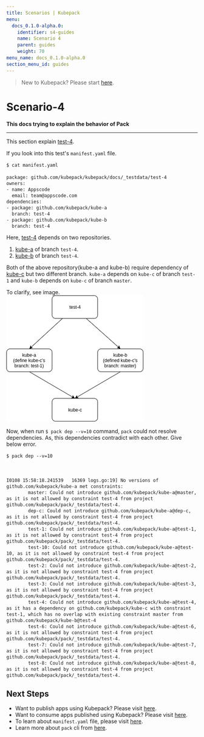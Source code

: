 ```yaml
---
title: Scenarios | Kubepack
menu:
  docs_0.1.0-alpha.0:
    identifier: s4-guides
    name: Scenario 4
    parent: guides
    weight: 70
menu_name: docs_0.1.0-alpha.0
section_menu_id: guides
---
```


> New to Kubepack? Please start [here](/docs/concepts/README.md).

# Scenario-4

**This docs trying to explain the behavior of Pack**
***

This section explain [test-4](https://github.com/kubepack/kubepack/tree/master/docs/_testdata/test-4).

If you look into this test's `manifest.yaml` file.

```console
$ cat manifest.yaml

package: github.com/kubepack/kubepack/docs/_testdata/test-4
owners:
- name: Appscode
  email: team@appscode.com
dependencies:
- package: github.com/kubepack/kube-a
  branch: test-4
- package: github.com/kubepack/kube-b
  branch: test-4
```

Here, [test-4](https://github.com/kubepack/kubepack/tree/master/docs/_testdata/test-4) depends on two repositories.
1. [kube-a](https://github.com/kubepack/kube-a) of branch `test-4`.
2. [kube-b](https://github.com/kubepack/kube-b) of branch `test-4`.

Both of the above repository(kube-a and kube-b) require dependency of
 [kube-c](https://github.com/kubepack/kube-c) but two different branch.
 `kube-a` depends on `kube-c` of branch `test-1` and `kube-b` depends on `kube-c` of branch `master`.

 To clarify, see image.
 ![alt text](/docs/_testdata/test-4/test-4.jpg)

 Now, when run `$ pack dep --v=10` command, `pack` could not resolve dependencies. As, this dependencies contradict with each other.
  Give below error.

  ```console
  $ pack dep --v=10
  
  
  
  I0108 15:58:18.241539   16369 logs.go:19] No versions of github.com/kubepack/kube-a met constraints:
          master: Could not introduce github.com/kubepack/kube-a@master, as it is not allowed by constraint test-4 from project github.com/kubepack/pack/_testdata/test-4.
          dep-c: Could not introduce github.com/kubepack/kube-a@dep-c, as it is not allowed by constraint test-4 from project github.com/kubepack/pack/_testdata/test-4.
          test-1: Could not introduce github.com/kubepack/kube-a@test-1, as it is not allowed by constraint test-4 from project github.com/kubepack/pack/_testdata/test-4.
          test-10: Could not introduce github.com/kubepack/kube-a@test-10, as it is not allowed by constraint test-4 from project github.com/kubepack/pack/_testdata/test-4.
          test-2: Could not introduce github.com/kubepack/kube-a@test-2, as it is not allowed by constraint test-4 from project github.com/kubepack/pack/_testdata/test-4.
          test-3: Could not introduce github.com/kubepack/kube-a@test-3, as it is not allowed by constraint test-4 from project github.com/kubepack/pack/_testdata/test-4.
          test-4: Could not introduce github.com/kubepack/kube-a@test-4, as it has a dependency on github.com/kubepack/kube-c with constraint test-1, which has no overlap with existing constraint master from github.com/kubepack/kube-b@test-4
          test-6: Could not introduce github.com/kubepack/kube-a@test-6, as it is not allowed by constraint test-4 from project github.com/kubepack/pack/_testdata/test-4.
          test-7: Could not introduce github.com/kubepack/kube-a@test-7, as it is not allowed by constraint test-4 from project github.com/kubepack/pack/_testdata/test-4.
          test-8: Could not introduce github.com/kubepack/kube-a@test-8, as it is not allowed by constraint test-4 from project github.com/kubepack/pack/_testdata/test-4.
```

## Next Steps

- Want to publish apps using Kubepack? Please visit [here](/docs/concepts/how/publisher.md).
- Want to consume apps published using Kubepack? Please visit [here](/docs/concepts/how/user.md).
- To learn about `manifest.yaml` file, please visit [here](/docs/concepts/how/manifest.md).
- Learn more about `pack` cli from [here](/docs/concepts/how/cli.md).
